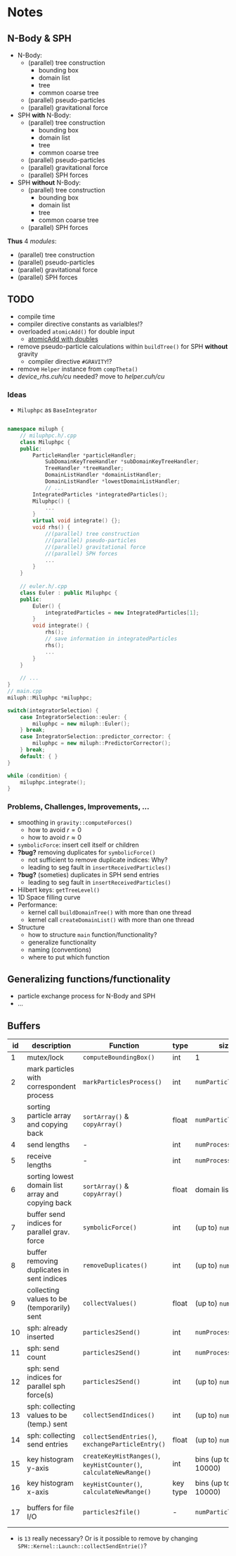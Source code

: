 # Notes

## N-Body & SPH

* N-Body: 
	* (parallel) tree construction
		* bounding box
		* domain list
		* tree
		* common coarse tree
	* (parallel) pseudo-particles
	* (parallel) gravitational force
* SPH **with** N-Body:
	* (parallel) tree construction
		* bounding box
		* domain list
		* tree
		* common coarse tree
	* (parallel) pseudo-particles
	* (parallel) gravitational force
	* (parallel) SPH forces
* SPH **without** N-Body:
	* (parallel) tree construction
		* bounding box
		* domain list
		* tree
		* common coarse tree
	* (parallel) SPH forces

**Thus** 4 *modules*:

* (parallel) tree construction
* (parallel) pseudo-particles
* (parallel) gravitational force
* (parallel) SPH forces


## TODO

* compile time
* compiler directive constants as varialbles!?
* overloaded `atomicAdd()` for double input
	* [atomicAdd with doubles](https://forums.developer.nvidia.com/t/why-does-atomicadd-not-work-with-doubles-as-input/56429) 	
* remove pseudo-particle calculations within `buildTree()` for SPH **without** gravity
	* compiler directive `#GRAVITY`!? 
* remove `Helper` instance from `compTheta()`
* *device\_rhs.cuh/cu* needed? move to *helper.cuh/cu*

### Ideas 

* `Miluphpc` as `BaseIntegrator`

```cpp

namespace miluph {
	// miluphpc.h/.cpp
	class Miluphpc {
	public:
		ParticleHandler *particleHandler;
    		SubDomainKeyTreeHandler *subDomainKeyTreeHandler;
    		TreeHandler *treeHandler;
    		DomainListHandler *domainListHandler;
    		DomainListHandler *lowestDomainListHandler;
    		// ...
		IntegratedParticles *integratedParticles();
		Miluphpc() {
			...
		}
		virtual void integrate() {};
		void rhs() {
			//(parallel) tree construction
			//(parallel) pseudo-particles
			//(parallel) gravitational force
			//(parallel) SPH forces
			...
		}
	} 
	
	// euler.h/.cpp
	class Euler : public Miluphpc {
	public:
		Euler() {
			integratedParticles = new IntegratedParticles[1];
		}
		void integrate() {
			rhs();
			// save information in integratedParticles
			rhs();
			...
		}
	}
	
	// ...
}
// main.cpp
miluph::Miluphpc *miluphpc;

switch(integratorSelection) {
    case IntegratorSelection::euler: {
        miluphpc = new miluph::Euler();
    } break;
    case IntegratorSelection::predictor_corrector: {
        miluphpc = new miluph::PredictorCorrector();
    } break;
    default: { }
}

while (condition) {
	miluphpc.integrate();
}

```

### Problems, Challenges, Improvements, ...

* smoothing in `gravity::computeForces()`
	* how to avoid $r = 0$
	* how to avoid $r \approx 0$ 
* `symbolicForce`: insert cell itself or children
* **?bug?** removing duplicates for `symbolicForce()`
	* not sufficient to remove duplicate indices: Why?
	* leading to seg fault in `insertReceivedParticles()`
* **?bug?** (someties) duplicates in SPH send entries
	* leading to seg fault in `insertReceivedParticles()`
* Hilbert keys: `getTreeLevel()`
* 1D Space filling curve
* Performance:
	* kernel call `buildDomainTree()` with more than one thread
	* kernel call `createDomainList()` with more than one thread
* Structure
	* how to structure `main` function/functionality?
	* generalize functionality
	* naming (conventions)
	* where to put which function


## Generalizing functions/functionality

* particle exchange process for N-Body and SPH
* ...

## Buffers

| id   | description                                       | Function                         | type     | size                | Location | Intersection |
| ---- | ------------------------------------------------- | -------------------------------- | -------- | ------------------- | -------- | ------------ |
| 1    | mutex/lock                                        | `computeBoundingBox()`           | int      | 1                   | device   | -            |
| 2    | mark particles with correspondent process         | `markParticlesProcess()`         | int      | `numParticlesLocal` | device   | 3            |
| 3    | sorting particle array and copying back           | `sortArray()` & `copyArray()`    | float    | `numParticlesLocal` | device   | 2            |
| 4    | send lengths                                      | -                                | int      | `numProcesses`      | host     | 5            |
| 5    | receive lengths                                   | -                                | int      | `numProcesses`      | host     | 4            |
| 6    | sorting lowest domain list array and copying back | `sortArray()` & `copyArray()`    | float    | domain list length  | device   | -            |
| 7    | buffer send indices for parallel grav. force      | `symbolicForce()`                | int      | (up to) `numPLocal` | device   | 8            |
| 8    | buffer removing duplicates in sent indices        | `removeDuplicates()`             | int      | (up to) `numPLocal` | device   | 7            |
| 9    | collecting values to be (temporarily) sent        | `collectValues()`                | float    | (up to) `numPLocal` | device   | 8            |
| 10   | sph: already inserted                             | `particles2Send()`               | int      | `numProcesses`      | device   | 11, 12       |
| 11   | sph: send count                                   | `particles2Send()`               | int      | `numProcesses`      | device   | 10, 12       |
| 12   | sph: send indices for parallel sph force(s)       | `particles2Send()`               | int      | (up to) `numPLocal` | device   | 10, 11       |
| 13   | sph: collecting values to be (temp.) sent         | `collectSendIndices()`           | int      | (up to) `numPLocal` | device   | 12           |
| 14   | sph: collecting send entries                      | `collectSendEntries()`, `exchangeParticleEntry()` | float    | (up to) `numPLocal` | device   | 13 (or 12)   |
| 15   | key histogram y-axis                              | `createKeyHistRanges()`, `keyHistCounter()`, `calculateNewRange()` | int      | bins (up to 10000)  | device   | 16 |
| 16   | key histogram x-axis                              | `keyHistCounter()`, `calculateNewRange()`                          | key type | bins (up to 10000)  | device   | 15 |
| 17   | buffers for file I/O                              | `particles2file()`               | -        | `numParticlesLocal`  | host (device for keys) |  |

* is `13` really necessary? Or is it possible to remove by changing `SPH::Kernel::Launch::collectSendEntrie()`?
      


                       
 